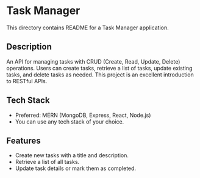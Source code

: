 # Task Manager
This directory contains README for a Task Manager application.

## Description
An API for managing tasks with CRUD (Create, Read, Update, Delete) operations. Users can create tasks, retrieve a list of tasks, update existing tasks, and delete tasks as needed. This project is an excellent introduction to RESTful APIs.

## Tech Stack
- Preferred: MERN (MongoDB, Express, React, Node.js)
- You can use any tech stack of your choice.

## Features
- Create new tasks with a title and description.
- Retrieve a list of all tasks.
- Update task details or mark them as completed.